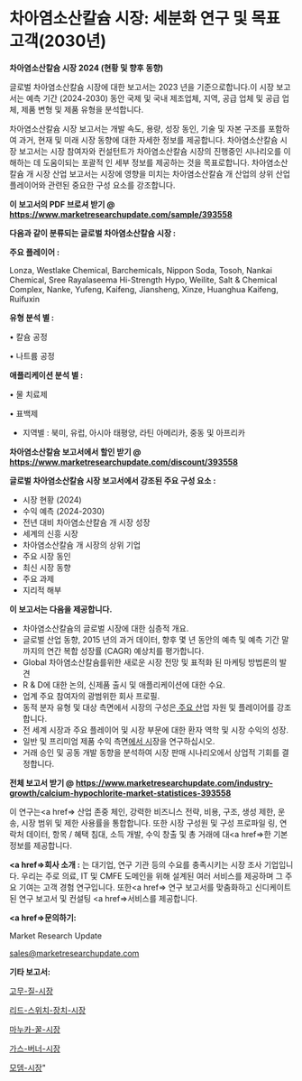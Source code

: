 # 차아염소산칼슘 시장: 세분화 연구 및 목표 고객(2030년)

<strong>차아염소산칼슘 시장 2024 (현황 및 향후 동향)</strong>

글로벌 차아염소산칼슘 시장에 대한 보고서는 2023 년을 기준으로합니다.이 시장 보고서는 예측 기간 (2024-2030) 동안 국제 및 국내 제조업체, 지역, 공급 업체 및 공급 업체, 제품 변형 및 제품 유형을 분석합니다.

차아염소산칼슘 시장 보고서는 개발 속도, 용량, 성장 동인, 기술 및 자본 구조를 포함하여 과거, 현재 및 미래 시장 동향에 대한 자세한 정보를 제공합니다. 차아염소산칼슘 시장 보고서는 시장 참여자와 컨설턴트가 차아염소산칼슘 시장의 진행중인 시나리오를 이해하는 데 도움이되는 포괄적 인 세부 정보를 제공하는 것을 목표로합니다. 차아염소산칼슘 개 시장 산업 보고서는 시장에 영향을 미치는 차아염소산칼슘 개 산업의 상위 산업 플레이어와 관련된 중요한 구성 요소를 강조합니다.



<strong>이 보고서의 PDF 브로셔 받기 @ <a href=https://www.marketresearchupdate.com/sample/393558>https://www.marketresearchupdate.com/sample/393558</a></strong>



<strong>다음과 같이 분류되는 글로벌 차아염소산칼슘 시장 :</strong>



<strong>주요 플레이어 :</strong>

Lonza, Westlake Chemical, Barchemicals, Nippon Soda, Tosoh, Nankai Chemical, Sree Rayalaseema Hi-Strength Hypo, Weilite, Salt & Chemical Complex, Nanke, Yufeng, Kaifeng, Jiansheng, Xinze, Huanghua Kaifeng, Ruifuxin



<strong>유형 분석 별 :</strong>

• 칼슘 공정

• 나트륨 공정



<strong>애플리케이션 분석 별 :</strong>

• 물 치료제

• 표백제

<ul>
  <li>지역별 : 북미, 유럽, 아시아 태평양, 라틴 아메리카, 중동 및 아프리카</li>
</ul>


<strong>차아염소산칼슘 보고서에서 할인 받기 @ <a href=https://www.marketresearchupdate.com/discount/393558>https://www.marketresearchupdate.com/discount/393558</a></strong>



<strong>글로벌 차아염소산칼슘 시장 보고서에서 강조된 주요 구성 요소 :</strong>
<ul>
  <li>시장 현황 (2024)</li>
  <li>수익 예측 (2024-2030)</li>
  <li>전년 대비 차아염소산칼슘 개 시장 성장</li>
  <li>세계의 신흥 시장</li>
  <li>차아염소산칼슘 개 시장의 상위 기업</li>
  <li>주요 시장 동인</li>
  <li>최신 시장 동향</li>
  <li>주요 과제</li>
  <li>지리적 해부</li>
</ul>


<strong>이 보고서는 다음을 제공합니다.</strong>
<ul>
  <li>차아염소산칼슘의 글로벌 시장에 대한 심층적 개요.</li>
  <li>글로벌 산업 동향, 2015 년의 과거 데이터, 향후 몇 년 동안의 예측 및 예측 기간 말까지의 연간 복합 성장률 (CAGR) 예상치를 평가합니다.</li>
  <li>Global 차아염소산칼슘를위한 새로운 시장 전망 및 표적화 된 마케팅 방법론의 발견</li>
  <li>R &amp; D에 대한 논의, 신제품 출시 및 애플리케이션에 대한 수요.</li>
  <li>업계 주요 참여자의 광범위한 회사 프로필.</li>
  <li>동적 분자 유형 및 대상 측면에서 시장의 구성은<a href=> 주요 산</a>업 자원 및 플레이어를 강조합니다.</li>
  <li>전 세계 시장과 주요 플레이어 및 시장 부문에 대한 환자 역학 및 시장 수익의 성장.</li>
  <li>일반 및 프리미엄 제품 수익 측면<a href=>에서 시</a>장을 연구하십시오.</li>
  <li>거래 승인 및 공동 개발 동향을 분석하여 시장 판매 시나리오에서 상업적 기회를 결정합니다.</li>
</ul>



<strong>전체 보고서 받기 @ <a href=https://www.marketresearchupdate.com/industry-growth/calcium-hypochlorite-market-statistices-393558>https://www.marketresearchupdate.com/industry-growth/calcium-hypochlorite-market-statistices-393558</a></strong>

이 연구는<a href=> 산업 존중</a> 체인, 강력한 비즈니스 전략, 비용, 구조, 생성 제한, 운송, 시장 범위 및 제한 사용률을 통합합니다. 또한 시장 구성원 및 구성 프로파일 링, 연락처 데이터, 항목 / 혜택 침대, 소득 개발, 수익 창출 및 총 거래에 대<a href=>한 기본 </a>정보를 제공합니다.



<strong><a href=>회사 소</a>개 :</strong>
는 대기업, 연구 기관 등의 수요를 충족시키는 시장 조사 기업입니다. 우리는 주로 의료, IT 및 CMFE 도메인을 위해 설계된 여러 서비스를 제공하며 그 주요 기여는 고객 경험 연구입니다. 또한<a href=> 연구 보</a>고서를 맞춤화하고 신디케이트 된 연구 보고서 및 컨설팅 <a href=>서비스</a>를 제공합니다.



<strong><a href=>문의하기:</a></strong>

Market Research Update

sales@marketresearchupdate.com



<strong>기타 보고서:</strong>

<a href=https://www.linkedin.com/pulse/고무-질-시장-경쟁-분석-및-성장-잠재력-2029-survey-spotlight-pro-24-analysis/>고무-질-시장</a>

<a href=https://www.linkedin.com/pulse/리드-스위치-장치-시장-현재-및-미래-성장-2029-consumer-connection-chronicles-24--yx6mf/>리드-스위치-장치-시장</a>

<a href=https://www.linkedin.com/pulse/마누카-꿀-시장-세분화-연구-및-목표-고객2029년-survey-spotlight-pro-24-analysis-wplpf/>마누카-꿀-시장</a>

<a href=https://www.linkedin.com/pulse/가스-버너-시장-동향-및-성장-전망-trend-tracking-tips-360-analysis-lflmf/>가스-버너-시장</a>

<a href=https://www.linkedin.com/pulse/모뎀-시장-규모-및-성장-2023-trendsetters-talk-360-analysis-rs08f/>모뎀-시장</a>"
